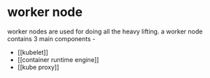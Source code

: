 # worker node
worker nodes are used for doing all the heavy lifting.
a worker node contains 3 main components -
- [[kubelet]]
- [[container runtime engine]]
- [[kube proxy]]